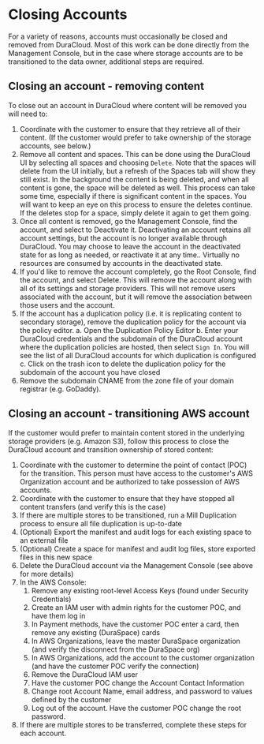 # Closing Accounts

For a variety of reasons, accounts must occasionally be closed and removed from DuraCloud. Most of this work can be done directly from the Management Console, but in the case where storage accounts are to be transitioned to the data owner, additional steps are required.

## Closing an account - removing content

To close out an account in DuraCloud where content will be removed you will need to:

1. Coordinate with the customer to ensure that they retrieve all of their content. (If the customer would prefer to take ownership of the storage accounts, see below.)
2. Remove all content and spaces. This can be done using the DuraCloud UI by selecting all spaces and choosing `Delete`. Note that the spaces will delete from the UI initially, but a refresh of the Spaces tab will show they still exist. In the background the content is being deleted, and when all content is gone, the space will be deleted as well. This process can take some time, especially if there is significant content in the spaces. You will want to keep an eye on this process to ensure the deletes continue. If the deletes stop for a space, simply delete it again to get them going.
3. Once all content is removed, go the Management Console, find the account, and select to Deactivate it. Deactivating an account retains all account settings, but the account is no longer available through DuraCloud. You may choose to leave the account in the deactivated state for as long as needed, or reactivate it at any time.. Virtually no resources are consumed by accounts in the deactivated state.
4. If you'd like to remove the account completely, go the Root Console, find the account, and select Delete. This will remove the account along with all of its settings and storage providers. This will not remove users associated with the account, but it will remove the association between those users and the account.
5. If the account has a duplication policy (i.e. it is replicating content to secondary storage), remove the duplication policy for the account via the policy editor. 
   a. Open the Duplication Policy Editor
   b. Enter your DuraCloud credentials and the subdomain of the DuraCloud account where the duplication policies are hosted, then select      `Sign In`. You will see the list of all DuraCloud accounts for which duplication is configured
   c. Click on the trash icon to delete the duplication policy for the subdomain of the account you have closed
6. Remove the subdomain CNAME from the zone file of your domain registrar (e.g. GoDaddy).

## Closing an account - transitioning AWS account

If the customer would prefer to maintain content stored in the underlying storage providers (e.g. Amazon S3), follow this process to close the DuraCloud account and transition ownership of stored content:

1. Coordinate with the customer to determine the point of contact (POC) for the transition. This person must have access to the customer's AWS Organization account and be authorized to take possession of AWS accounts. 
2. Coordinate with the customer to ensure that they have stopped all content transfers (and verify this is the case)
3. If there are multiple stores to be transitioned, run a Mill Duplication process to ensure all file duplication is up-to-date
4. (Optional) Export the manifest and audit logs for each existing space to an external file
5. (Optional) Create a space for manifest and audit log files, store exported files in this new space
6. Delete the DuraCloud account via the Management Console (see above for more details)
7. In the AWS Console:
   1. Remove any existing root-level Access Keys (found under Security Credentials)
   2. Create an IAM user with admin rights for the customer POC, and have them log in
   3. In Payment methods, have the customer POC enter a card, then remove any existing (DuraSpace) cards
   4. In AWS Organizations, leave the master DuraSpace organization (and verify the disconnect from the DuraSpace org)
   5. In AWS Organizations, add the account to the customer organization (and have the customer POC verify the connection)
   6. Remove the DuraCloud IAM user
   7. Have the customer POC change the Account Contact Information
   8. Change root Account Name, email address, and password to values defined by the customer
   9. Log out of the account. Have the customer POC change the root password.
8. If there are multiple stores to be transferred, complete these steps for each account.
